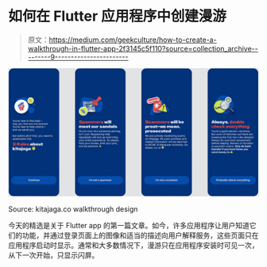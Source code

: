 # 如何在 Flutter 应用程序中创建漫游

> 原文：<https://medium.com/geekculture/how-to-create-a-walkthrough-in-flutter-app-2f3145c5f110?source=collection_archive---------9----------------------->

![](img/06ac69290b802fea71b8048731967e4c.png)

Source: kitajaga.co walkthrough design

今天的精选是关于 Flutter app 的第一篇文章。如今，许多应用程序让用户知道它们的功能，并通过登录页面上的图像和适当的描述向用户解释服务，这些页面只在应用程序启动时显示。通常和大多数情况下，漫游只在应用程序安装时可见一次，从下一次开始，只显示闪屏。